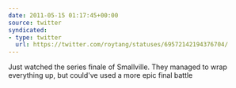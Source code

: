 ```yaml
---
date: 2011-05-15 01:17:45+00:00
source: twitter
syndicated:
- type: twitter
  url: https://twitter.com/roytang/statuses/69572142194376704/
---
```


Just watched the series finale of Smallville. They managed to wrap everything up, but could've used a more epic final battle